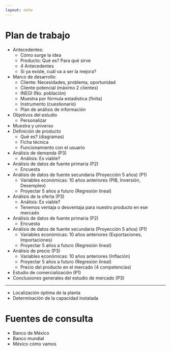 ```yaml
---
layout: note
---
```


# Plan de trabajo
* Antecedentes:
	* Cómo surge la idea
	* Producto: Qué es? Para qué sirve
	* 4 Antecedentes
	* Si ya existe, cuál va a ser la mejora?
* Marco de desarrollo:
	* Cliente: Necesidades, problema, oportunidad
	* Cliente potencial (máximo 2 clientes)
	* INEGI (No. población)
	* Muestra por fórmula estadística (finita)
	* Instrumento (cuestionario)
	* Plan de análisis de información
* Objetivos del estudio
	* Personalizar
* Muestra y universo
* Definición de producto
	* Qué es? (diagramas)
	* Ficha técnica
	* Funcionamiento con el usuario
* Análisis de demanda (P3)
	* Análisis: Es viable?
* Análisis de datos de fuente primaria (P2)
	* Encuesta
* Análisis de datos de fuente secundaria (Proyección 5 años) (P1)
	* Variables económicas: 10 años anteriores (PIB, Inversión, Desempleo)
	* Proyectar 5 años a futuro (Regresión lineal)
* Análisis de la oferta (P3)
	* Análisis: Es viable?
	* Tenemos ventaja o desventaja para nuestro producto en ese mercado
* Análisis de datos de fuente primaria (P2)
	* Encuesta
* Análisis de datos de fuente secundaria (Proyección 5 años) (P1)
	* Variables económicas: 10 años anteriores (Exportaciones, Importaciones)
	* Proyectar 5 años a futuro (Regresión lineal)
* Análisis de precio (P3)
	* Variables económicas: 10 años anteriores (Inflación)
	* Proyectar 5 años a futuro (Regresión lineal)
	* Precio del producto en el mercado (4 competencias)
* Estudio de comercialización (P1)
* Conclusiones generales del estudio de mercado (P3)
***
* Localización óptima de la planta
* Determinación de la capacidad instalada

# Fuentes de consulta
* Banco de México
* Banco mundial
* México cómo vamos